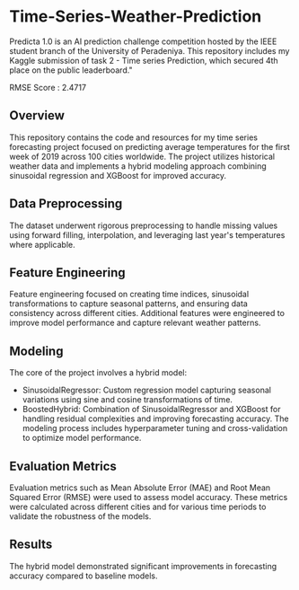 # Time-Series-Weather-Prediction
Predicta 1.0 is an AI prediction challenge competition hosted by the IEEE student branch of the University of Peradeniya. This repository includes my Kaggle submission of task 2 - Time series Prediction, which secured 4th place on the public leaderboard."

RMSE Score : 2.4717

## Overview
This repository contains the code and resources for my time series forecasting project focused on predicting average temperatures for the first week of 2019 across 100 cities worldwide. The project utilizes historical weather data and implements a hybrid modeling approach combining sinusoidal regression and XGBoost for improved accuracy.

## Data Preprocessing

The dataset underwent rigorous preprocessing to handle missing values using forward filling, interpolation, and leveraging last year's temperatures where applicable. 

## Feature Engineering

Feature engineering focused on creating time indices, sinusoidal transformations to capture seasonal patterns, and ensuring data consistency across different cities. Additional features were engineered to improve model performance and capture relevant weather patterns.

## Modeling

The core of the project involves a hybrid model:

- SinusoidalRegressor: Custom regression model capturing seasonal variations using sine and cosine transformations of time.
- BoostedHybrid: Combination of SinusoidalRegressor and XGBoost for handling residual complexities and improving forecasting accuracy.
The modeling process includes hyperparameter tuning and cross-validation to optimize model performance.

## Evaluation Metrics

Evaluation metrics such as Mean Absolute Error (MAE) and Root Mean Squared Error (RMSE) were used to assess model accuracy. These metrics were calculated across different cities and for various time periods to validate the robustness of the models.

## Results

The hybrid model demonstrated significant improvements in forecasting accuracy compared to baseline models. 
